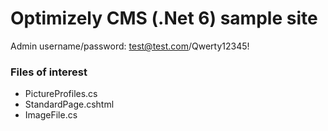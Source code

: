 # Optimizely CMS (.Net 6) sample site

Admin username/password: test@test.com/Qwerty12345!

### Files of interest
* PictureProfiles.cs
* StandardPage.cshtml
* ImageFile.cs
